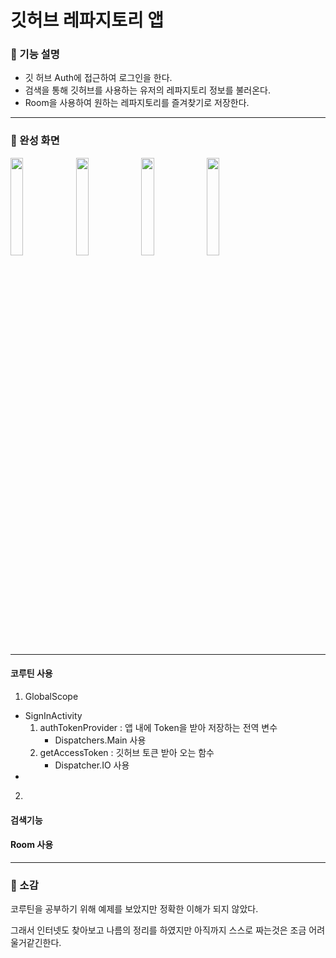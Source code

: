 # 깃허브 레파지토리 앱
### :wrench: 기능 설명
- 깃 허브 Auth에 접근하여 로그인을 한다.
- 검색을 통해 깃허브를 사용하는 유저의 레파지토리 정보를 불러온다.
- Room을 사용하여 원하는 레파지토리를 즐겨찾기로 저장한다.
***
### :lollipop: 완성 화면
<img src="https://user-images.githubusercontent.com/48902047/134470411-a786e31b-a658-455a-af1b-8854f22d7369.jpg" width="20%" height="20%"></img>
<img src="https://user-images.githubusercontent.com/48902047/134470456-bf0f37e3-87a8-4d3f-b94d-14d6147691c3.jpg" width="20%" height="20%"></img>
<img src="https://user-images.githubusercontent.com/48902047/134470695-77c7be06-b2bf-4e84-971f-013b63e42d82.jpg" width="20%" height="20%"></img>
<img src="https://user-images.githubusercontent.com/48902047/134470599-1e025c6d-c5ab-4825-be2b-58c838b36465.jpg" width="20%" height="20%"></img>
***
#### 코루틴 사용
1. GlobalScope
  - SignInActivity
    1. authTokenProvider : 앱 내에 Token을 받아 저장하는 전역 변수
        - Dispatchers.Main 사용
    3. getAccessToken : 깃허브 토큰 받아 오는 함수
        - Dispatcher.IO 사용
  - 
2. 
#### 검색기능

#### Room 사용

***

### :paperclip: 소감
코루틴을 공부하기 위해 예제를 보았지만 정확한 이해가 되지 않았다.

그래서 인터넷도 찾아보고 나름의 정리를 하였지만 아직까지 스스로 짜는것은 조금 어려울거같긴한다.

